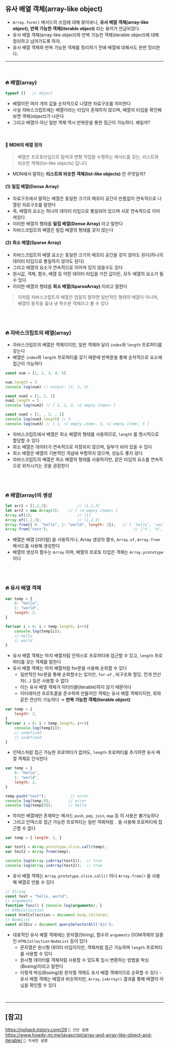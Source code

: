 ## 유사 배열 객체(array-like object)
- `Array.form()` 메서드의 쓰임에 대해 찾아보니, **유사 배열 객체(array-like object), 반복 가능한 객체(iterable object)** 라는 용어가 언급되었다.
- 유사 배열 객체(array-like object)와 반복 가능한 객체(iterable object)에 대해 정리하고 넘어가도록 하자.
- 유사 배열 객체와 반복 가능한 객체를 정리하기 전에 배열에 대해서도 한번 정리한다.

<hr>
<br>

### 🔥 배열(array)
```jsx
typeof []   // object
```
- 배열이란 여러 개의 값을 순차적으로 나열한 자료구조를 의미한다
- 사실 자바스크립트에는 배열이라는 타입이 존재하지 않으며, 배열의 타입을 확인해보면 객체(object)가 나온다
- 그리고 배열이 아닌 일반 객체 역시 반복문을 통한 접근이 가능하다. 왜일까?

<br>

#### 🚀 **MDN의 배열 정의**
> 배열은 프로토타입으로 탐색과 변형 작업을 수행하는 메서드를 갖는,
> 리스트와 비슷한 객체(list-like objects) 입니다

- MDN에서 말하는 **리스트와 비슷한 객체(list-like objects)** 란 무엇일까?

#### **(1) 밀집 배열(Dense Array)**
- 자료구조에서 말하는 배열은 동일한 크기의 메모리 공간이 빈틈없이 연속적으로 나열된 자료구조를 말한다
- 즉, 배열의 요소는 하나의 데이터 타입으로 통일되어 있으며 서로 연속적으로 이어져있다
- 이러한 배열의 형태를 **밀집 배열(Dense Array)** 라고 말한다
- 자바스크립트의 배열은 밀집 배열의 형태를 갖지 않는다

#### **(2) 희소 배열(Sparse Array)**
- 자바스크립트의 배열 요소는 동일한 크기의 메모리 공간을 갖지 않아도 된다(하나의 데이터 타입으로 통일하지 않아도 된다)
- 그리고 배열의 요소가 연속적으로 이어져 있지 않을수도 있다
- 원시값, 객체, 함수, 배열 등 어떤 데이터 타입을 가진 값이든, 모두 배열의 요소가 될 수 있다
- 이러한 배열의 형태를 **희소 배열(SparseArray)** 이라고 말한다

> 이처럼 자바스크립트의 배열은 엄밀히 말하면 일반적인 형태의 배열이 아니며, 
> 배열의 동작을 흉내 낸 특수한 객체라고 볼 수 있다

<br>
<br>

### 🔥 자바스크립트의 배열(array)
- 자바스크립트의 배열은 객체이지만, 일반 객체와 달리 `index`와 `length` 프로퍼티를 갖는다
- 배열은 `index`와 `length` 프로퍼티를 갖기 때문에 반복문을 통해 순차적으로 요소에 접근이 가능하다
```jsx
const num = [1, 2, 3, 4, 5]

num.length = 3
console.log(num) // output: [1, 2, 3]

const num2 = [1, 2, 3]
num2.length = 5
console.log(num2) // [ 1, 2, 3, <2 empty items> ]

const num3 = [1, , 3, , 5]
console.log(num3.length) // 5
console.log(num3) // [ 1, <1 empty item>, 3, <1 empty item>, 5 ]
```
- 자바스크립트에서 배열은 희소 배열의 형태를 사용하므로, `length` 를 명시적으로 할당할 수 있다
- 희소 배열은 데이터가 연속적으로 저장되지 않으며, 일부가 비어 있을 수 있다
- 희소 배열은 배열의 기본적인 개념에 부합하지 않으며, 성능도 좋지 않다
- 자바스크립트의 배열은 희소 배열의 형태를 사용하지만, 같은 타입의 요소를 연속적으로 위치시키는 것을 권장한다

<br>
<br>

### 🔥 배열(array)의 생성
```jsx
let arr1 = [1,2,3];             // [1,2,3]
let arr2 = new Array(3);    // [ <3 empty items> ]
Array.of(1);                    // [1]
Array.of(1,2,3);                // [1,2,3]
Array.from({ 0: "hello", 1: "world", length: 2});   // [ 'hello', 'world' ]
Array.from("test");                                      // ["t", "e", "s", "t"]
```
- 배열은 배열 [리터럴] 을 사용하거나, Array 생성자 함수, `Array.of`, `Array.from` 메서드를 사용해 생성한다
- 배열의 생성자 함수는 `Array` 이며, 배열의 프로토 타입은 객체는 `Array.prototype` 이다

<br>
<br>

### 🔥 유사 배열 객체
```jsx
var temp = {
    0: "hello",
    1: "world",
    length: 2,
}

for(var i = 0; i < temp.length; i++){
    console.log(temp[i]);
    // hello
    // world
}
```
- 유사 배열 객체는 마치 배열처럼 인덱스로 프로퍼티에 접근할 수 있고, `length` 프로퍼티를 갖는 객체를 말한다
- 유사 배열 객체는 마치 배열처럼 for문을 사용해 순회할 수 있다
    - 일반적인 for문을 통해 순회할수는 있지만, `for-of` , 비구조화 할당, 전개 연산자(...) 등은 사용할 수 없다
    - 이는 유사 배열 객체가 이터러블(iterable)하지 않기 때문이다
    - 이터레이션 프로토콜을 준수하여 만들어진 객체는 유사 배열 객체이지만, 위와 같은 연산이 가능하다 → **반복 가능한 객체(iterable object)**
```jsx
var temp = {
    length: 2,
}
for(var i = 0; i < temp.length; i++){
    console.log(temp[i]);
    // undefined
    // undefined
}
```
- 인덱스처럼 접근 가능한 프로퍼티가 없어도, `length` 프로퍼티를 추가하면 유사 배열 객체로 인식한다
```jsx
var temp = {
    0: "hello",
    1: "world",
    length: 2,
}

temp.push("test");           // error
console.log(temp.0);        // error
console.log(temp[0]);       // hello
```
- 하지만 배열에만 존재하는 메서드 `push`, `pop`, `join`, `map` 등 의 사용은 불가능하다
- 그리고 인덱스로 접근 가능한 프로퍼티는 일반 객체처럼 `.` 을 사용해 프로퍼티에 접근할 수 없다
```jsx
var temp = { length: 2, }

var test1 = Array.prototype.slice.call(temp);
var test2 = Array.from(temp);

console.log(Array.isArray(test1));  // true
console.log(Array.isArray(test2));  // true
```
- 유사 배열 객체는 `Array.prototype.slice.call()` 이나 `Array.from()` 을 사용해 배열로 만들 수 있다

```jsx
// String
const text = "hello, world";
// arguments
function func() { console.log(arguments); }
// HTMLCollection
const htmlCollection = document.body.children;
// NodeList
const allDiv = document.querySelectorAll('div');
```
- 대표적인 유사 배열 객체에는 문자열(String), 함수의 `arguments` DOM객체의 일종인 `HTMLCollection` `NodeList` 등이 있다
    - 문자열은 원시형 데이터 타입이지만, 객체처럼 접근 가능하며 `length` 프로퍼티를 사용할 수 있다
    - 원시형 데이터를 객체처럼 사용할 수 있도록 임시 변환하는 방법을 박싱(Boxing)이라고 말한다
    - 이렇게 박싱(Boxing)된 문자열 객체도 유사 배열 객체이므로 순회할 수 있다
-유사 배열 객체는 배열과 비슷하지만, `Array.isArray()` 결과를 통해 배열이 아님을 확인할 수 있다



<br>
<hr>

## [참고]

https://nohack.tistory.com/29 `📎 간단 설명`<br>
https://www.howdy-mj.me/javascript/array-and-array-like-object-and-iterable/ `📎 자세한 설명` <br>